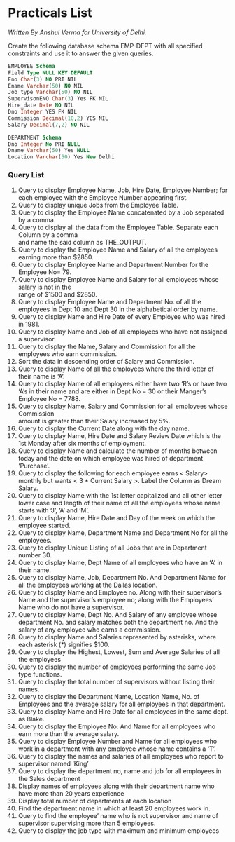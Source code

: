# Practicals List

*Written By Anshul Verma for University of Delhi.*

Create the following database schema EMP-DEPT with all specified constraints and use it to answer the given queries.  

```sql
EMPLOYEE Schema  
Field Type NULL KEY DEFAULT  
Eno Char(3) NO PRI NIL  
Ename Varchar(50) NO NIL  
Job_type Varchar(50) NO NIL  
SupervisonENO Char(3) Yes FK NIL  
Hire_date Date NO NIL  
Dno Integer YES FK NIL  
Commission Decimal(10,2) YES NIL  
Salary Decimal(7,2) NO NIL  

DEPARTMENT Schema  
Dno Integer No PRI NULL  
Dname Varchar(50) Yes NULL  
Location Varchar(50) Yes New Delhi 
``` 

### Query List  
1. Query to display Employee Name, Job, Hire Date, Employee Number; for each employee with the Employee Number appearing first.  
2. Query to display unique Jobs from the Employee Table.  
3. Query to display the Employee Name concatenated by a Job separated by a comma.  
4. Query to display all the data from the Employee Table. Separate each Column by a comma  
and name the said column as THE_OUTPUT.  
5. Query to display the Employee Name and Salary of all the employees earning more than $2850.  
6. Query to display Employee Name and Department Number for the Employee No= 79.  
7. Query to display Employee Name and Salary for all employees whose salary is not in the  
range of $1500 and $2850.  
8. Query to display Employee Name and Department No. of all the employees in Dept 10 and Dept 30 in the alphabetical order by name.  
9. Query to display Name and Hire Date of every Employee who was hired in 1981.  
10. Query to display Name and Job of all employees who have not assigned a supervisor.  
11. Query to display the Name, Salary and Commission for all the employees who earn commission.  
12. Sort the data in descending order of Salary and Commission.  
13. Query to display Name of all the employees where the third letter of their name is ‘A’.  
14. Query to display Name of all employees either have two ‘R’s or have two ‘A’s in their name and are either in Dept No = 30 or their Manger’s Employee No = 7788.  
15. Query to display Name, Salary and Commission for all employees whose Commission  
amount is greater than their Salary increased by 5%.  
16. Query to display the Current Date along with the day name.  
17. Query to display Name, Hire Date and Salary Review Date which is the 1st Monday after six months of employment.  
18. Query to display Name and calculate the number of months between today and the date on which employee was hired of department ‘Purchase’.  
19. Query to display the following for each employee <E-Name> earns < Salary> monthly but wants < 3 * Current Salary >. Label the Column as Dream Salary.  
20. Query to display Name with the 1st letter capitalized and all other letter lower case and length of their name of all the employees whose name starts with ‘J’, ’A’ and ‘M’.  
21. Query to display Name, Hire Date and Day of the week on which the employee started.  
22. Query to display Name, Department Name and Department No for all the employees.  
23. Query to display Unique Listing of all Jobs that are in Department number 30.  
24. Query to display Name, Dept Name of all employees who have an ‘A’ in their name.  
25. Query to display Name, Job, Department No. And Department Name for all the employees working at the Dallas location.  
26. Query to display Name and Employee no. Along with their supervisor’s Name and the supervisor’s employee no; along with the Employees’ Name who do not have a supervisor.  
27. Query to display Name, Dept No. And Salary of any employee whose department No. and salary matches both the department no. And the salary of any employee who earns a commission.  
28. Query to display Name and Salaries represented by asterisks, where each asterisk (*) signifies $100.  
29. Query to display the Highest, Lowest, Sum and Average Salaries of all the employees  
30. Query to display the number of employees performing the same Job type functions.  
31. Query to display the total number of supervisors without listing their names.  
32. Query to display the Department Name, Location Name, No. of Employees and the average salary for all employees in that department.  
33. Query to display Name and Hire Date for all employees in the same dept. as Blake.  
34. Query to display the Employee No. And Name for all employees who earn more than the average salary.  
35. Query to display Employee Number and Name for all employees who work in a department with any employee whose name contains a ‘T’.  
36. Query to display the names and salaries of all employees who report to supervisor named ‘King’  
37. Query to display the department no, name and job for all employees in the Sales department  
38. Display names of employees along with their department name who have more than 20  years experience  
39. Display total number of departments at each location  
40. Find the department name in which at least 20 employees work in.  
41. Query to find the employee’ name who is not supervisor and name of supervisor supervising more than 5 employees.  
42. Query to display the job type with maximum and minimum employees